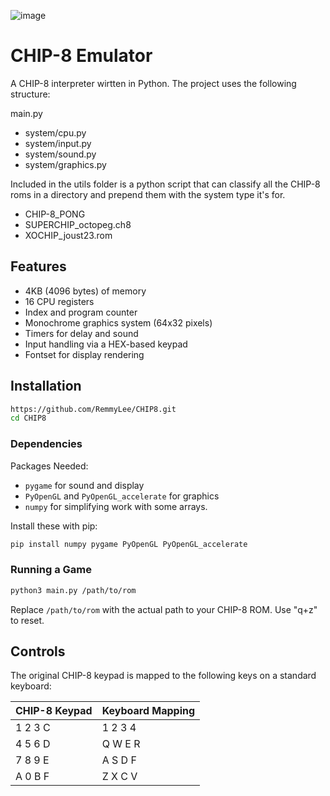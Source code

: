 ![image](https://github.com/RemmyLee/CHIP8/assets/2806556/2e0d4e84-f9ec-45e2-a8fa-084edbbbd884)


# CHIP-8 Emulator

A CHIP-8 interpreter wirtten in Python. The project uses the following structure:

main.py
- system/cpu.py
- system/input.py
- system/sound.py
- system/graphics.py

Included in the utils folder is a python script that can classify all the CHIP-8 roms in a directory and prepend them with the system type it's for.

- CHIP-8_PONG
- SUPERCHIP_octopeg.ch8
- XOCHIP_joust23.rom


## Features

- 4KB (4096 bytes) of memory
- 16 CPU registers
- Index and program counter
- Monochrome graphics system (64x32 pixels)
- Timers for delay and sound
- Input handling via a HEX-based keypad
- Fontset for display rendering

## Installation

```bash
https://github.com/RemmyLee/CHIP8.git
cd CHIP8
```

### Dependencies

Packages Needed:

- `pygame` for sound and display
- `PyOpenGL` and `PyOpenGL_accelerate` for graphics
- `numpy` for simplifying work with some arrays.

Install these with pip:

```bash
pip install numpy pygame PyOpenGL PyOpenGL_accelerate
```

### Running a Game

```bash
python3 main.py /path/to/rom
```

Replace `/path/to/rom` with the actual path to your CHIP-8 ROM.
Use "q+z" to reset.

## Controls

The original CHIP-8 keypad is mapped to the following keys on a standard keyboard:

| CHIP-8 Keypad | Keyboard Mapping |
|---------------|------------------|
| 1 2 3 C       | 1 2 3 4          |
| 4 5 6 D       | Q W E R          |
| 7 8 9 E       | A S D F          |
| A 0 B F       | Z X C V          |